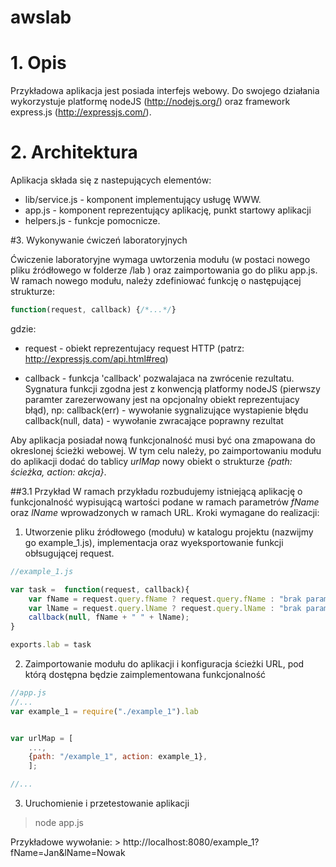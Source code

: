 awslab
======

# 1. Opis


Przykładowa aplikacja jest posiada interfejs webowy. Do swojego działania wykorzystuje platformę nodeJS (http://nodejs.org/) oraz framework express.js (http://expressjs.com/).

# 2. Architektura


Aplikacja składa się z nastepujących elementów:
* lib/service.js - komponent implementujący usługę WWW.
* app.js - komponent reprezentujący aplikację, punkt startowy aplikacji
* helpers.js - funkcje pomocnicze.


#3. Wykonywanie ćwiczeń laboratoryjnych

Ćwiczenie laboratoryjne wymaga uwtorzenia modułu (w postaci nowego pliku źródłowego w folderze /lab ) oraz zaimportowania go do pliku app.js. W ramach nowego modułu, należy zdefiniować funkcję o następującej strukturze:

```JavaScript
function(request, callback) {/*...*/}
```

gdzie:

* request - obiekt reprezentujacy request HTTP (patrz: http://expressjs.com/api.html#req)

* callback - funkcja 'callback' pozwalajaca na zwrócenie rezultatu. Sygnatura funkcji zgodna jest z konwencją platformy nodeJS (pierwszy paramter zarezerwowany jest na opcjonalny obiekt reprezentujacy błąd), np: callback(err) - wywołanie sygnalizujące wystapienie błędu callback(null, data) - wywołanie zwracające poprawny rezultat

Aby aplikacja posiadał nową funkcjonalność musi być ona zmapowana do okreslonej ścieżki webowej. W tym celu należy, po zaimportowaniu modułu do aplikacji dodać do tablicy *urlMap* nowy obiekt o strukturze *{path: ścieżka, action: akcja}*. 

##3.1 Przykład
W ramach przykładu rozbudujemy istniejącą aplikację o funkcjonalność wypisującą wartości podane w ramach parametrów *fName* oraz *lName* wprowadzonych w ramach URL. Kroki wymagane do realizacji:

1. Utworzenie pliku źródłowego (modułu) w katalogu projektu (nazwijmy go example_1.js), implementacja oraz wyeksportowanie funkcji obłsugującej request.


```JavaScript
//example_1.js

var task =  function(request, callback){
	var fName = request.query.fName ? request.query.fName : "brak parametru fName";
	var lName = request.query.lName ? request.query.lName : "brak parametru lName";
	callback(null, fName + " " + lName);
}

exports.lab = task

````

2. Zaimportowanie modułu do aplikacji i konfiguracja ścieżki URL, pod którą dostępna będzie zaimplementowana funkcjonalność

```JavaScript
//app.js
//...
var example_1 = require("./example_1").lab


var urlMap = [
	...,	 
	{path: "/example_1", action: example_1}, 
	];

//...
````

3. Uruchomienie i przetestowanie aplikacji

> node app.js

Przykładowe wywołanie: > http://localhost:8080/example_1?fName=Jan&lName=Nowak
